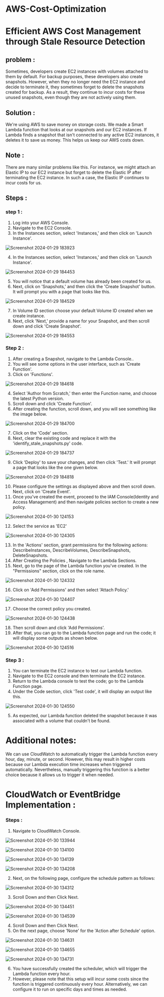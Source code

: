 # AWS-Cost-Optimization

# Efficient AWS Cost Management through Stale Resource Detection

## problem :
Sometimes, developers create EC2 instances with volumes attached to them by default. For backup purposes, these developers also create snapshots. However, when they no longer need the EC2 instance and decide to terminate it, they sometimes forget to delete the snapshots created for backup. As a result, they continue to incur costs for these unused snapshots, even though they are not actively using them.

## Solution :
We're using AWS to save money on storage costs. We made a Smart Lambda function that looks at our snapshots and our EC2 instances. If Lambda finds a snapshot that isn't connected to any active EC2 instances, it deletes it to save us money. This helps us keep our AWS costs down.

## Note :
There are many similar problems like this. For instance, we might attach an Elastic IP to our EC2 instance but forget to delete the Elastic IP after terminating the EC2 instance. In such a case, the Elastic IP continues to incur costs for us.

## Steps :
### step 1 :
1. Log into your AWS Console.
2. Navigate to the EC2 Console.
3. In the Instances section, select 'Instances,' and then click on 'Launch Instance'.

![Screenshot 2024-01-29 183923](https://github.com/shamshad74/AWS-Cost-Optimization/assets/117065471/76d7eddb-c95e-4666-a187-bf68debc791c)

4. In the Instances section, select 'Instances,' and then click on 'Launch Instance'.

![Screenshot 2024-01-29 184453](https://github.com/shamshad74/AWS-Cost-Optimization/assets/117065471/73d424f0-0f3e-46a4-a387-82e04477d915)

5. You will notice that a default volume has already been created for us.
6. Next, click on 'Snapshots,' and then click the 'Create Snapshot' button. It will prompt you with a page that looks like this.

![Screenshot 2024-01-29 184529](https://github.com/shamshad74/AWS-Cost-Optimization/assets/117065471/7e2efdf9-796a-402a-b891-d8562d017a8f)

7. In Volume ID section choose your default Volume ID created when we create instance.
8. Next, click 'Next,' provide a name for your Snapshot, and then scroll down and click 'Create Snapshot'.

![Screenshot 2024-01-29 184553](https://github.com/shamshad74/AWS-Cost-Optimization/assets/117065471/bc2519da-b938-4822-9ad7-3599934fda06)

### Step 2 :
1. After creating a Snapshot, navigate to the Lambda Console..
2. You will see some options in the user interface, such as 'Create Function'.
3. Click on 'Functions'.

![Screenshot 2024-01-29 184618](https://github.com/shamshad74/AWS-Cost-Optimization/assets/117065471/7749faa8-0fe3-44d0-b919-dc157063d2ba)

4. Select 'Author from Scratch,' then enter the Function name, and choose the latest Python version.
5. Scroll down and click 'Create Function'.
6. After creating the function, scroll down, and you will see something like the image below.

![Screenshot 2024-01-29 184700](https://github.com/shamshad74/AWS-Cost-Optimization/assets/117065471/c0a77d14-0ff8-4419-bbd7-fcb766dc7ad5)

7. Click on the 'Code' section.
8. Next, clear the existing code and replace it with the 'identify_stale_snapshots.py' code.

![Screenshot 2024-01-29 184737](https://github.com/shamshad74/AWS-Cost-Optimization/assets/117065471/567487e1-4349-44ba-bf5c-89609ba07638)

9. Click 'Deploy' to save your changes, and then click 'Test.' It will prompt a page that looks like the one given below.

![Screenshot 2024-01-29 184818](https://github.com/shamshad74/AWS-Cost-Optimization/assets/117065471/c4d5e384-7cbf-46e6-9989-d639871ec3d6)

10. Please configure the settings as displayed above and then scroll down. Next, click on 'Create Event'.
11. Once you've created the event, proceed to the IAM Console(Identity and Access Management) and then navigate policies section to create a new policy.

![Screenshot 2024-01-30 124153](https://github.com/shamshad74/AWS-Cost-Optimization/assets/117065471/801a2a94-b453-4bc7-ade5-cf805d343b25)

12. Select the service as 'EC2'

![Screenshot 2024-01-30 124305](https://github.com/shamshad74/AWS-Cost-Optimization/assets/117065471/7e4cfcd2-2810-41a4-bf15-48f944eeeb52)

13. In the 'Actions' section, grant permissions for the following actions: DescribeInstances, DescribeVolumes, DescribeSnapshots, DeleteSnapshots.
14. After Creating the Policies , Navigate to the Lambda Sections.
15. Next, go to the page of the Lambda function you've created. In the "Permissions" section, click on the role name.

![Screenshot 2024-01-30 124332](https://github.com/shamshad74/AWS-Cost-Optimization/assets/117065471/b0374612-eda4-4546-92f9-5c58d163ba98)

16. Click on 'Add Permissions' and then select 'Attach Policy.'

![Screenshot 2024-01-30 124407](https://github.com/shamshad74/AWS-Cost-Optimization/assets/117065471/4decf4d1-59e7-4fc2-a2fa-a4f67978c3ad)

17. Choose the correct policy you created.

![Screenshot 2024-01-30 124438](https://github.com/shamshad74/AWS-Cost-Optimization/assets/117065471/c2881e22-23de-4864-bb94-335c77d0524d)

18. Then scroll down and click 'Add Permissions'.
19. After that, you can go to the Lambda function page and run the code; it will display some outputs as shown below.

![Screenshot 2024-01-30 124516](https://github.com/shamshad74/AWS-Cost-Optimization/assets/117065471/9b65174a-31c8-4857-991f-210666e86193)

### Step 3 :
1. You can terminate the EC2 instance to test our Lambda function.
2. Navigate to the EC2 console and then terminate the EC2 instance.
3. Return to the Lambda console to test the code; go to the Lambda Function page.
4. Under the Code section, click 'Test code', it will display an output like this.

![Screenshot 2024-01-30 124550](https://github.com/shamshad74/AWS-Cost-Optimization/assets/117065471/b19413b5-501c-4b14-a78a-132e2b3596d2)

5. As expected, our Lambda function deleted the snapshot because it was associated with a volume that couldn't be found.

# Additional notes:
We can use CloudWatch to automatically trigger the Lambda function every hour, day, minute, or second. However, this may result in higher costs because our Lambda execution time increases when triggered automatically. Nevertheless, manually triggering this function is a better choice because it allows us to trigger it when needed.

# CloudWatch or EventBridge Implementation :
### Steps :
1. Navigate to CloudWatch Console.

![Screenshot 2024-01-30 133944](https://github.com/shamshad74/AWS-Cost-Optimization/assets/117065471/0181b8b6-6b66-482a-805c-b615dc7ea1fd)

![Screenshot 2024-01-30 134100](https://github.com/shamshad74/AWS-Cost-Optimization/assets/117065471/208b027e-b25a-4289-889e-e65d84b2ee27)

![Screenshot 2024-01-30 134139](https://github.com/shamshad74/AWS-Cost-Optimization/assets/117065471/f15e6fcd-2c72-4f2f-8401-bd907deb2d01)

![Screenshot 2024-01-30 134208](https://github.com/shamshad74/AWS-Cost-Optimization/assets/117065471/22caca86-dc68-45e5-8ba6-c4f79c5fd2c4)

2. Next, on the following page, configure the schedule pattern as follows:

![Screenshot 2024-01-30 134312](https://github.com/shamshad74/AWS-Cost-Optimization/assets/117065471/3643467c-df96-424b-9489-24cdafbe3ce7)

3. Scroll Down and then Click Next.

![Screenshot 2024-01-30 134451](https://github.com/shamshad74/AWS-Cost-Optimization/assets/117065471/410461e5-ec02-4e64-98ee-4f86e20f8b82)

![Screenshot 2024-01-30 134539](https://github.com/shamshad74/AWS-Cost-Optimization/assets/117065471/a3db6307-5c08-404a-997d-3d7cc86e8626)

4. Scroll Down and then Click Next.
5. On the next page, choose 'None' for the 'Action after Schedule' option.

![Screenshot 2024-01-30 134631](https://github.com/shamshad74/AWS-Cost-Optimization/assets/117065471/a56cf72f-8632-4a8b-a360-c6200082594e)

![Screenshot 2024-01-30 134655](https://github.com/shamshad74/AWS-Cost-Optimization/assets/117065471/5714dc14-0447-4b1c-aa4b-9b36c89adb6d)

![Screenshot 2024-01-30 134731](https://github.com/shamshad74/AWS-Cost-Optimization/assets/117065471/c4ef9669-be5c-4cec-91f6-4bb8acff9149)

6. You have successfully created the scheduler, which will trigger the Lambda function every hour.
7. However, please note that this setup will incur some costs since the function is triggered continuously every hour. Alternatively, we can configure it to run on specific days and times as needed.





































